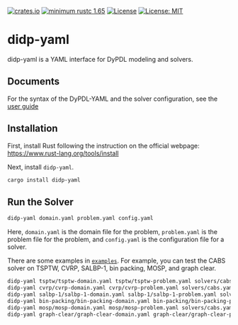 [![crates.io](https://img.shields.io/crates/v/didp-yaml)](https://crates.io/crates/didp-yaml)
[![minimum rustc 1.65](https://img.shields.io/badge/rustc-1.65+-blue.svg)](https://rust-lang.github.io/rfcs/2495-min-rust-version.html)
[![License](https://img.shields.io/badge/License-Apache%202.0-blue.svg)](https://opensource.org/licenses/Apache-2.0)
[![License: MIT](https://img.shields.io/badge/License-MIT-yellow.svg)](https://opensource.org/licenses/MIT)

# didp-yaml

didp-yaml is a YAML interface for DyPDL modeling and solvers.

## Documents

For the syntax of the DyPDL-YAML and the solver configuration, see the [user guide](https://github.com/domain-independent-dp/didp-rs/tree/main/didp-yaml/docs)

## Installation

First, install Rust following the instruction on the official webpage: <https://www.rust-lang.org/tools/install>

Next, install `didp-yaml`.

```bash
cargo install didp-yaml
```

## Run the Solver

```bash
didp-yaml domain.yaml problem.yaml config.yaml
```

Here, `domain.yaml` is the domain file for the problem, `problem.yaml` is the problem file for the problem, and `config.yaml` is the configuration file for a solver.

There are some examples in [`examples`](https://github.com/domain-independent-dp/didp-rs/tree/main/didp-yaml/examples). For example, you can test the CABS solver on TSPTW, CVRP, SALBP-1, bin packing, MOSP, and graph clear.

```bash
didp-yaml tsptw/tsptw-domain.yaml tsptw/tsptw-problem.yaml solvers/cabs.yaml
didp-yaml cvrp/cvrp-domain.yaml cvrp/cvrp-problem.yaml solvers/cabs.yaml
didp-yaml salbp-1/salbp-1-domain.yaml salbp-1/salbp-1-problem.yaml solvers/cabs.yaml
didp-yaml bin-packing/bin-packing-domain.yaml bin-packing/bin-packing-problem.yaml solvers/cabs.yaml
didp-yaml mosp/mosp-domain.yaml mosp/mosp-problem.yaml solvers/cabs.yaml
didp-yaml graph-clear/graph-clear-domain.yaml graph-clear/graph-clear-problem.yaml solvers/cabs.yaml
```

